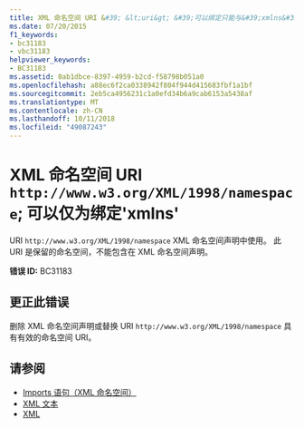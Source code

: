 ```yaml
---
title: XML 命名空间 URI &#39; &lt;uri&gt; &#39;可以绑定只能与&#39;xmlns&#39;
ms.date: 07/20/2015
f1_keywords:
- bc31183
- vbc31183
helpviewer_keywords:
- BC31183
ms.assetid: 0ab1dbce-8397-4959-b2cd-f58798b051a0
ms.openlocfilehash: a88ec6f2ca0338942f804f944d415683fbf1a1bf
ms.sourcegitcommit: 2eb5ca4956231c1a0efd34b6a9cab6153a5438af
ms.translationtype: MT
ms.contentlocale: zh-CN
ms.lasthandoff: 10/11/2018
ms.locfileid: "49087243"
---
```

# <a name="xml-namespace-uri-httpwwww3orgxml1998namespace-can-be-bound-only-to-39xmlns39"></a>XML 命名空间 URI `http://www.w3.org/XML/1998/namespace`; 可以仅为绑定&#39;xmlns&#39;
URI `http://www.w3.org/XML/1998/namespace` XML 命名空间声明中使用。 此 URI 是保留的命名空间，不能包含在 XML 命名空间声明。  
  
 **错误 ID:** BC31183  
  
## <a name="to-correct-this-error"></a>更正此错误  
  
删除 XML 命名空间声明或替换 URI `http://www.w3.org/XML/1998/namespace` 具有有效的命名空间 URI。  
  
## <a name="see-also"></a>请参阅

- [Imports 语句（XML 命名空间）](../../../visual-basic/language-reference/statements/imports-statement-xml-namespace.md)  
- [XML 文本](../../../visual-basic/language-reference/xml-literals/index.md)  
- [XML](../../../visual-basic/programming-guide/language-features/xml/index.md)
